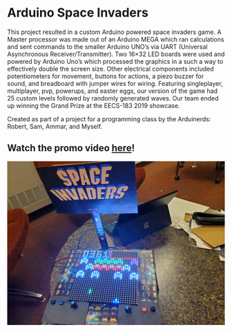 # Arduino Space Invaders
This project resulted in a custom Arduino powered space invaders game. A Master processor was made out of an Arduino MEGA which ran calculations and sent commands to the smaller Arduino UNO’s via UART (Universal Asynchronous Receiver/Transmitter). Two 16×32 LED boards were used and powered by Arduino Uno’s which processed the graphics in a such a way to effectively double the screen size. Other electrical components included potentiometers for movement, buttons for actions, a piezo buzzer for sound, and breadboard with jumper wires for wiring. Featuring singleplayer, multiplayer, pvp, powerups, and easter eggs, our version of the game had 25 custom levels followed by randomly generated waves. Our team ended up winning the Grand Prize at the EECS-183 2019 showcase.

Created as part of a project for a programming class by the Arduinerds: Robert, Sam, Ammar, and Myself.

## Watch the promo video <a href="https://www.youtube.com/watch?v=hnEeR7Wohws" target="_blank" rel="noopener">here</a>!

![Arduino Space Invaders Console](arduino_space_invaders.jpg)


